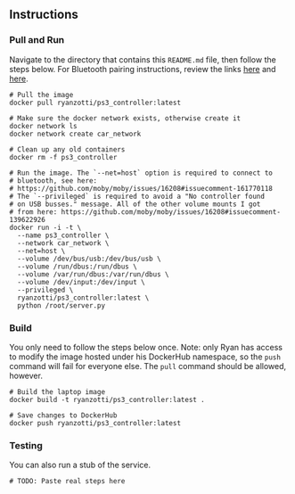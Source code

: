 ## Instructions

### Pull and Run

Navigate to the directory that contains this `README.md` file, then follow the steps below. For Bluetooth pairing instructions, review the links [here](https://pythonhosted.org/triangula/sixaxis.html) and [here](https://pythonhosted.org/triangula/api/input.html).

	# Pull the image
	docker pull ryanzotti/ps3_controller:latest

	# Make sure the docker network exists, otherwise create it
	docker network ls
	docker network create car_network

	# Clean up any old containers
	docker rm -f ps3_controller
	
	# Run the image. The `--net=host` option is required to connect to 
	# bluetooth, see here: 
	# https://github.com/moby/moby/issues/16208#issuecomment-161770118
	# The `--privileged` is required to avoid a "No controller found 
	# on USB busses." message. All of the other volume mounts I got
	# from here: https://github.com/moby/moby/issues/16208#issuecomment-139622926
	docker run -i -t \
	  --name ps3_controller \
	  --network car_network \
	  --net=host \
	  --volume /dev/bus/usb:/dev/bus/usb \
	  --volume /run/dbus:/run/dbus \
	  --volume /var/run/dbus:/var/run/dbus \
	  --volume /dev/input:/dev/input \
	  --privileged \
	  ryanzotti/ps3_controller:latest \
	  python /root/server.py
	

### Build

You only need to follow the steps below once. Note: only Ryan has access to modify the image hosted under his DockerHub namespace, so the `push` command will fail for everyone else. The `pull` command should be allowed, however.

	# Build the laptop image
	docker build -t ryanzotti/ps3_controller:latest .
	
	# Save changes to DockerHub
	docker push ryanzotti/ps3_controller:latest

### Testing

You can also run a stub of the service.

	# TODO: Paste real steps here

